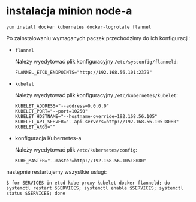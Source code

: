 # instalacja minion node-a

```
yum install docker kubernetes docker-logrotate flannel
```
Po zainstalowaniu wymaganych paczek przechodzimy do ich konfiguracji:

- `flannel`

    Należy wyedytować plik konfiguracyjny `/etc/sysconfig/flanneld`:
    ```
    FLANNEL_ETCD_ENDPOINTS="http://192.168.56.101:2379"
    ```

- `kubelet`

    Należy wyedytować plik konfiguracyjny `/etc/kubernetes/kubelet`:
    ```
    KUBELET_ADDRESS="--address=0.0.0.0"
    KUBELET_PORT="--port=10250"
    KUBELET_HOSTNAME="--hostname-override=192.168.56.105"
    KUBELET_API_SERVER="--api-servers=http://192.168.56.105:8080"
    KUBELET_ARGS=""
    ```

- konfiguracja Kubernetes-a

    Należy wyedytować plik `/etc/kubernetes/config`:
    ```
    KUBE_MASTER="--master=http://192.168.56.105:8080"
    ```

następnie restartujemy wszystkie usługi:
```
$ for SERVICES in etcd kube-proxy kubelet docker flanneld; do systemctl restart $SERVICES; systemctl enable $SERVICES; systemctl status $SERVICES; done
```